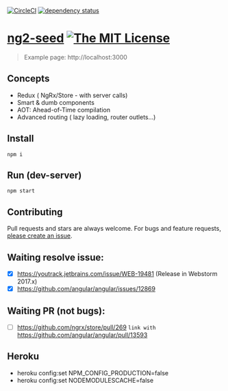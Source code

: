 [![CircleCI](https://circleci.com/gh/angular/angular/tree/master.svg?style=shield)](https://circleci.com/gh/angular/angular/tree/master)
[![dependency status][david-img]][david-url]

# [ng2-seed][author-www-url] [![The MIT License][license-img]][license-url] 

> Example page: http://localhost:3000

## Concepts

- Redux ( NgRx/Store - with server calls)
- Smart & dumb components
- AOT: Ahead-of-Time compilation
- Advanced routing ( lazy loading, router outlets...)


## Install
```
npm i
```

## Run (dev-server)
```
npm start
```

## Contributing
Pull requests and stars are always welcome. For bugs and feature requests, [please create an issue](https://github.com/Fost/ng2-seed/issues/new).

[david-url]: https://david-dm.org/Fost/ng2-seed
[david-img]: https://img.shields.io/david/Fost/ng2-seed.svg

[author-www-url]: http://www.frontblogger.ru

[license-url]: https://github.com/Fost/ng2-seed/blob/master/LICENSE.md
[license-img]: https://img.shields.io/badge/license-MIT-blue.svg


## Waiting resolve issue:

- [x] https://youtrack.jetbrains.com/issue/WEB-19481 (Release in Webstorm 2017.x)
- [x] https://github.com/angular/angular/issues/12869

## Waiting PR (not bugs):

- [ ] https://github.com/ngrx/store/pull/269 `link with` https://github.com/angular/angular/pull/13593


## Heroku

- heroku config:set NPM_CONFIG_PRODUCTION=false
- heroku config:set NODEMODULESCACHE=false


